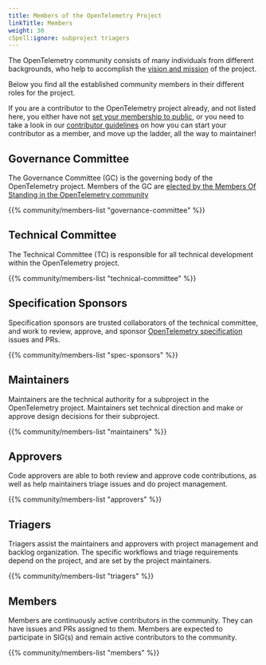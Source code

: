```yaml
---
title: Members of the OpenTelemetry Project
linkTitle: Members
weight: 30
cSpell:ignore: subproject triagers
---
```


The OpenTelemetry community consists of many individuals from different
backgrounds, who help to accomplish the
[vision and mission](/community/mission/) of the project.

Below you find all the established community members in their different roles
for the project.

If you are a contributor to the OpenTelemetry project already, and not listed
here, you either have not
[set your membership to public](https://docs.github.com/en/account-and-profile/setting-up-and-managing-your-personal-account-on-github/managing-your-membership-in-organizations/publicizing-or-hiding-organization-membership),
or you need to take a look in our
[contributor guidelines](https://github.com/open-telemetry/community/blob/main/guides/contributor/membership.md)
on how you can start your contributor as a member, and move up the ladder, all
the way to maintainer!

## Governance Committee

The Governance Committee (GC) is the governing body of the OpenTelemetry
project. Members of the GC are
[elected by the Members Of Standing in the OpenTelemetry community](https://github.com/open-telemetry/community/blob/main/governance-charter.md#elections)

{{% community/members-list "governance-committee" %}}

## Technical Committee

The Technical Committee (TC) is responsible for all technical development within
the OpenTelemetry project.

{{% community/members-list "technical-committee" %}}

## Specification Sponsors

Specification sponsors are trusted collaborators of the technical committee, and
work to review, approve, and sponsor
[OpenTelemetry specification](/docs/specs/otel/) issues and PRs.

{{% community/members-list "spec-sponsors" %}}

## Maintainers

Maintainers are the technical authority for a subproject in the OpenTelemetry
project. Maintainers set technical direction and make or approve design
decisions for their subproject.

{{% community/members-list "maintainers" %}}

## Approvers

Code approvers are able to both review and approve code contributions, as well
as help maintainers triage issues and do project management.

{{% community/members-list "approvers" %}}

## Triagers

Triagers assist the maintainers and approvers with project management and
backlog organization. The specific workflows and triage requirements depend on
the project, and are set by the project maintainers.

{{% community/members-list "triagers" %}}

## Members

Members are continuously active contributors in the community. They can have
issues and PRs assigned to them. Members are expected to participate in SIG(s)
and remain active contributors to the community.

{{% community/members-list "members" %}}
